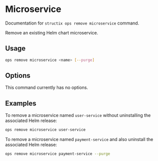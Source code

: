 # Microservice

Documentation for `structix ops remove microservice` command.

Remove an existing Helm chart microservice.

## Usage

```bash
ops remove microservice <name> [--purge]
```

## Options

This command currently has no options.

## Examples

To remove a microservice named `user-service` without uninstalling the associated Helm release:

```bash
ops remove microservice user-service
```

To remove a microservice named `payment-service` and also uninstall the associated Helm release:

```bash
ops remove microservice payment-service --purge
```